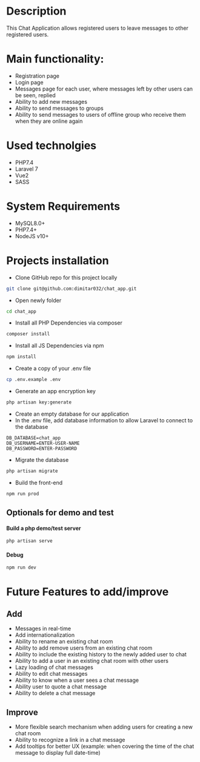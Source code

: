 # Description
This Chat Application allows registered users to leave messages to other registered users.
# Main functionality:
- Registration page
- Login page
- Messages page for each user, where messages left by other users can be seen, replied
- Ability to add new messages
- Ability to send messages to groups
- Ability to send messages to users of offline group who receive them when they are online again

# Used technolgies
- PHP7.4
- Laravel 7
- Vue2
- SASS

# System Requirements
- MySQL8.0+
- PHP7.4+
- NodeJS v10+

# Projects installation
- Clone GitHub repo for this project locally
```bash
git clone git@github.com:dimitar032/chat_app.git
```

- Open newly folder
```bash
cd chat_app
```

- Install all PHP Dependencies via composer
```bash
composer install
```

- Install all JS Dependencies via npm
```bash
npm install
```

- Create a copy of your .env file
```bash
cp .env.example .env
```

- Generate an app encryption key
```bash
php artisan key:generate
```

- Create an empty database for our application
- In the .env file, add database information to allow Laravel to connect to the database
```env
DB_DATABASE=chat_app
DB_USERNAME=ENTER-USER-NAME
DB_PASSWORD=ENTER-PASSWORD
```
- Migrate the database
```bash
php artisan migrate
```

- Build the front-end
```bash
npm run prod
```

## Optionals for demo and test

#### Build a php demo/test server
```bash
php artisan serve
```

#### Debug
```
npm run dev
```

# Future Features to add/improve

## Add
- Messages in real-time
- Add internationalization
- Ability to rename an existing chat room
- Ability to add remove users from an existing chat room
- Ability to include the existing history to the newly added user to chat
- Ability to add a user in an existing chat room with other users
- Lazy loading of chat messages 
- Ability to edit chat messages
- Ability to know when a user sees a chat message
- Ability user to quote a chat message
- Ability to delete a chat message

## Improve
- More flexible search mechanism when adding users for creating a new chat room 
- Ability to recognize a link in a chat message
- Add tooltips for better UX (example: when covering the time of the chat message to display full date-time)